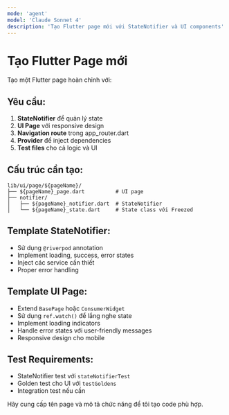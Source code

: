 ```yaml
---
mode: 'agent'
model: 'Claude Sonnet 4'
description: 'Tạo Flutter page mới với StateNotifier và UI components'
---
```


# Tạo Flutter Page mới

Tạo một Flutter page hoàn chỉnh với:

## Yêu cầu:
1. **StateNotifier** để quản lý state
2. **UI Page** với responsive design
3. **Navigation route** trong app_router.dart
4. **Provider** để inject dependencies
5. **Test files** cho cả logic và UI

## Cấu trúc cần tạo:
```
lib/ui/page/${pageName}/
├── ${pageName}_page.dart          # UI page
├── notifier/
│   ├── ${pageName}_notifier.dart  # StateNotifier
│   └── ${pageName}_state.dart     # State class với Freezed
```

## Template StateNotifier:
- Sử dụng `@riverpod` annotation
- Implement loading, success, error states
- Inject các service cần thiết
- Proper error handling

## Template UI Page:
- Extend `BasePage` hoặc `ConsumerWidget`
- Sử dụng `ref.watch()` để lắng nghe state
- Implement loading indicators
- Handle error states với user-friendly messages
- Responsive design cho mobile

## Test Requirements:
- StateNotifier test với `stateNotifierTest`
- Golden test cho UI với `testGoldens`
- Integration test nếu cần

Hãy cung cấp tên page và mô tả chức năng để tôi tạo code phù hợp.
